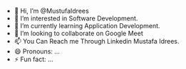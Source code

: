 - 👋 Hi, I’m @MustufaIdrees
- 👀 I’m interested in Software Development.
- 🌱 I’m currently learning Application Development.
- 💞️ I’m looking to collaborate on Google Meet
- 📫 You Can Reach me Through Linkedin Mustafa Idrees.
- 😄 Pronouns: ...
- ⚡ Fun fact: ...

<!---
MustufaIdrees/MustufaIdrees is a ✨ special ✨ repository because its `README.md` (this file) appears on your GitHub profile.
You can click the Preview link to take a look at your changes.
--->
